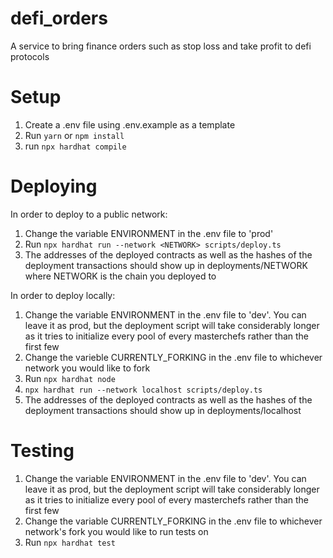 # defi_orders

A service to bring finance orders such as stop loss and take profit to defi protocols

# Setup

1) Create a .env file using .env.example as a template
2) Run `yarn` or `npm install`
3) run `npx hardhat compile`

# Deploying

In order to deploy to a public network:

1) Change the variable ENVIRONMENT in the .env file to 'prod'
2) Run `npx hardhat run --network <NETWORK> scripts/deploy.ts`
3) The addresses of the deployed contracts as well as the hashes of the deployment transactions should show up in deployments/NETWORK where NETWORK is the chain you deployed to

In order to deploy locally:

1) Change the variable ENVIRONMENT in the .env file to 'dev'. You can leave it as prod, but the deployment script will take considerably longer as it tries to initialize every pool of every masterchefs rather than the first few
2) Change the varieble CURRENTLY_FORKING in the .env file to whichever network you would like to fork
3) Run `npx hardhat node`
4) `npx hardhat run --network localhost scripts/deploy.ts`
5) The addresses of the deployed contracts as well as the hashes of the deployment transactions should show up in deployments/localhost

# Testing

1) Change the variable ENVIRONMENT in the .env file to 'dev'. You can leave it as prod, but the deployment script will take considerably longer as it tries to initialize every pool of every masterchefs rather than the first few
2) Change the variable CURRENTLY_FORKING in the .env file to whichever network's fork you would like to run tests on
3) Run `npx hardhat test`
